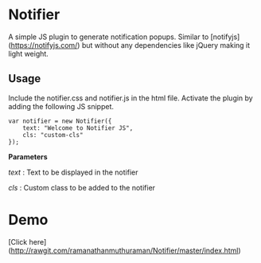 # Notifier
A simple JS plugin to generate notification popups. Similar to [notifyjs] (https://notifyjs.com/) but without any dependencies like jQuery making it light weight.

## Usage
Include the notifier.css and notifier.js in the html file. Activate the plugin by adding the following JS snippet.

```
var notifier = new Notifier({
    text: "Welcome to Notifier JS",
    cls: "custom-cls"
});
```
**Parameters**

*text*   :  Text to be displayed in the notifier

*cls*    :  Custom class to be added to the notifier

# Demo 
[Click here] (http://rawgit.com/ramanathanmuthuraman/Notifier/master/index.html)
